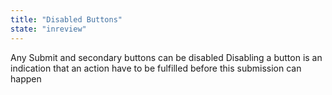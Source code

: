 ```yaml
---
title: "Disabled Buttons"
state: "inreview"
---
```


Any Submit and secondary buttons can be disabled
Disabling a button is an indication that an action have to be fulfilled before this submission can happen
